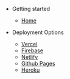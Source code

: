 <!-- docs/_sidebar.md -->

- Getting started

  - [Home](/)

- Deployment Options

  - [Vercel](/deployment-options/options/vercel.md)
  - [Firebase](/deployment-options/options/firebase.md)
  - [Netlify](/deployment-options/options/netlify.md)
  - [Github Pages](/deployment-options/options/github-pages.md)
  - [Heroku](/deployment-options/options/heroku.md)
